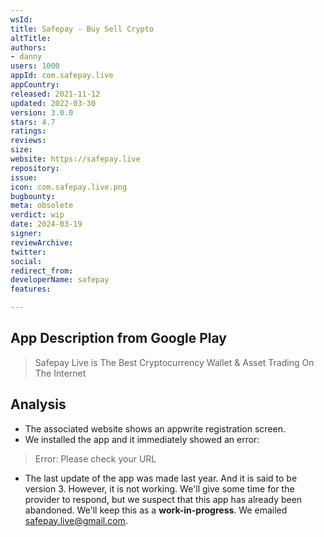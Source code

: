 ```yaml
---
wsId: 
title: Safepay - Buy Sell Crypto
altTitle: 
authors:
- danny
users: 1000
appId: com.safepay.live
appCountry: 
released: 2021-11-12
updated: 2022-03-30
version: 3.0.0
stars: 4.7
ratings: 
reviews: 
size: 
website: https://safepay.live
repository: 
issue: 
icon: com.safepay.live.png
bugbounty: 
meta: obsolete
verdict: wip
date: 2024-03-19
signer: 
reviewArchive: 
twitter: 
social: 
redirect_from: 
developerName: safepay
features: 

---
```


## App Description from Google Play 

> Safepay Live is The Best Cryptocurrency Wallet & Asset Trading On The Internet

## Analysis 

- The associated website shows an appwrite registration screen. 
- We installed the app and it immediately showed an error:

> Error: Please check your URL 

- The last update of the app was made last year. And it is said to be version 3. However, it is not working. We'll give some time for the provider to respond, but we suspect that this app has already been abandoned. We'll keep this as a **work-in-progress**. We emailed safepay.live@gmail.com.